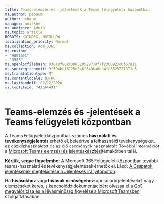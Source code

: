 ```yaml
---
title: Teams-elemzés és -jelentések a Teams felügyeleti központban
ms.author: pebaum
author: pebaum
manager: mnirkhe
ms.audience: Admin
ms.topic: article
ROBOTS: NOINDEX, NOFOLLOW
localization_priority: Normal
ms.collection: Adm_O365
ms.custom:
- "9001501"
- "3558"
ms.openlocfilehash: 938e8f8020090510529738f7f2308923c6f67a11
ms.sourcegitcommit: 9f594bef6725e846f343ba8eb4fe5620727971e5
ms.translationtype: MT
ms.contentlocale: hu-HU
ms.lasthandoff: 02/22/2020
ms.locfileid: "42564491"
---
```

# <a name="teams-analytics-and-reports-in-the-teams-admin-center"></a>Teams-elemzés és -jelentések a Teams felügyeleti központban

A Teams Felügyeleti központban számos **használati és tevékenységjelentés** érhető el, beleértve a felhasználói tevékenységeket, az eszközhasználatot és az élő események használatát. További információt a [Microsoft Teams elemzési és jelentéskészítési](https://docs.microsoft.com/microsoftteams/teams-analytics-and-reports/teams-reporting-reference)témakörben talál.

**Kérjük, vegye figyelembe:** A Microsoft 365 Felügyeleti központban további teams-használati és tevékenységjelentések érhetők el. Lásd: [A Csapatok jelentésének megtekintése a Jelentések irányítópulton](https://docs.microsoft.com/microsoftteams/teams-activity-reports#how-to-view-the-teams-reports-in-the-reports-dashboard).

Ha **hívásokhoz** vagy **hívások minőségéhez**kapcsolódó jelentéseket vagy elemzéseket keres, a kapcsolódó dokumentációért olvassa el [a QoS megvalósítása és a Hívásminőség figyelése a Microsoft Teamsben](https://docs.microsoft.com/microsoftteams/monitor-call-quality-qos) szolgáltatásában.

